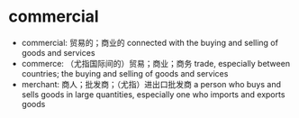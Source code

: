 # commercial

- commercial: 贸易的；商业的 connected with the buying and selling of goods and services
- commerce: （尤指国际间的）贸易；商业；商务 trade, especially between countries; the buying and selling of goods and services
- merchant: 商人；批发商；（尤指）进出口批发商 a person who buys and sells goods in large quantities, especially one who imports and exports goods
